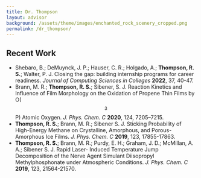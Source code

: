 ```yaml
---
title: Dr. Thompson
layout: advisor
background: /assets/theme/images/enchanted_rock_scenery_cropped.png
permalink: /dr_thompson/
---
```


## Recent Work

- Shebaro, B.; DeMuynck, J. P.; Hauser, C. R.; Holgado, A.; **Thompson, R. S.**; Walter, P. J. Closing the gap: building internship programs for career readiness. *Journal of Computing Sciences in Colleges* **2022**, 37, 40-47.
- Brann, M. R.; **Thompson, R. S.**; Sibener, S. J. Reaction Kinetics and Influence of Film Morphology on the Oxidation of Propene Thin Films by O($$^3$$P) Atomic Oxygen. *J. Phys. Chem. C* **2020**, 124, 7205–7215.
- **Thompson, R. S.**; Brann, M. R.; Sibener S. J. Sticking Probability of High-Energy Methane on Crystalline, Amorphous, and Porous-Amorphous Ice Films. *J. Phys. Chem. C* **2019**, 123, 17855-17863.
- **Thompson, R. S.**; Brann, M. R.; Purdy, E. H.; Graham, J. D.; McMillan, A. A.; Sibener S. J. Rapid Laser- Induced Temperature Jump Decomposition of the Nerve Agent Simulant Diisopropyl Methylphosphonate under Atmospheric Conditions. *J. Phys. Chem. C* **2019**, 123, 21564-21570.